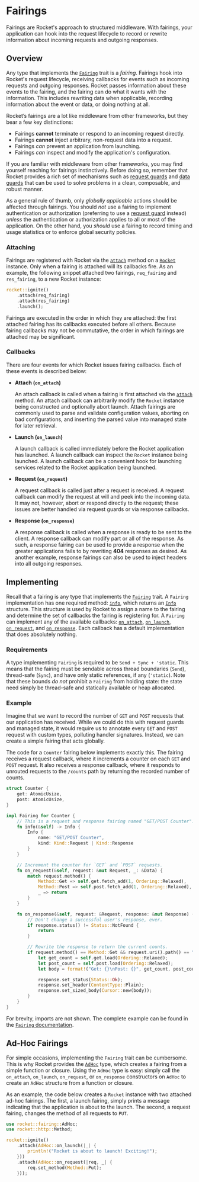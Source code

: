 # Fairings

Fairings are Rocket's approach to structured middleware. With fairings, your
application can hook into the request lifecycle to record or rewrite information
about incoming requests and outgoing responses.

## Overview

Any type that implements the [`Fairing`] trait is a _fairing_. Fairings hook
into Rocket's request lifecycle, receiving callbacks for events such as incoming
requests and outgoing responses. Rocket passes information about these events to
the fairing, and the fairing can do what it wants with the information. This
includes rewriting data when applicable, recording information about the event
or data, or doing nothing at all.

Rocket’s fairings are a lot like middleware from other frameworks, but they bear
a few key distinctions:

  * Fairings **cannot** terminate or respond to an incoming request directly.
  * Fairings **cannot** inject arbitrary, non-request data into a request.
  * Fairings _can_ prevent an application from launching.
  * Fairings _can_ inspect and modify the application's configuration.

If you are familiar with middleware from other frameworks, you may find yourself
reaching for fairings instinctively. Before doing so, remember that Rocket
provides a rich set of mechanisms such as [request guards] and [data guards]
that can be used to solve problems in a clean, composable, and robust manner.

As a general rule of thumb, only _globally applicable_ actions should be
affected through fairings. You should _not_ use a fairing to implement
authentication or authorization (preferring to use a [request guard] instead)
_unless_ the authentication or authorization applies to all or most of the
application. On the other hand, you _should_ use a fairing to record timing and
usage statistics or to enforce global security policies.

[`Fairing`]: https://api.rocket.rs/rocket/fairing/trait.Fairing.html
[request guard]: /guide/requests/#request-guards
[request guards]: /guide/requests/#request-guards
[data guards]: /guide/requests/#body-data

### Attaching

Fairings are registered with Rocket via the [`attach`] method on a [`Rocket`]
instance. Only when a fairing is attached will its callbacks fire. As an
example, the following snippet attached two fairings,  `req_fairing` and
`res_fairing`, to a new Rocket instance:

```rust
rocket::ignite()
    .attach(req_fairing)
    .attach(res_fairing)
    .launch();
```

[`attach`]: https://api.rocket.rs/rocket/struct.Rocket.html#method.attach
[`Rocket`]: https://api.rocket.rs/rocket/struct.Rocket.html

Fairings are executed in the order in which they are attached: the first
attached fairing has its callbacks executed before all others. Because fairing
callbacks may not be commutative, the order in which fairings are attached may
be significant.

### Callbacks

There are four events for which Rocket issues fairing callbacks. Each of these
events is described below:

  * **Attach (`on_attach`)**

    An attach callback is called when a fairing is first attached via the
    [`attach`](https://api.rocket.rs/rocket/struct.Rocket.html#method.attach)
    method. An attach callback can arbitrarily modify the `Rocket` instance
    being constructed and optionally abort launch. Attach fairings are commonly
    used to parse and validate configuration values, aborting on bad
    configurations, and inserting the parsed value into managed state for later
    retrieval.

  * **Launch (`on_launch`)**

    A launch callback is called immediately before the Rocket application has
    launched. A launch callback can inspect the `Rocket` instance being
    launched. A launch callback can be a convenient hook for launching services
    related to the Rocket application being launched.

  * **Request (`on_request`)**

    A request callback is called just after a request is received. A request
    callback can modify the request at will and peek into the incoming data. It
    may not, however, abort or respond directly to the request; these issues are
    better handled via request guards or via response callbacks.

  * **Response (`on_response`)**

    A response callback is called when a response is ready to be sent to the
    client. A response callback can modify part or all of the response. As such,
    a response fairing can be used to provide a response when the greater
    applications fails to by rewriting **404** responses as desired. As another
    example, response fairings can also be used to inject headers into all
    outgoing responses.

## Implementing

Recall that a fairing is any type that implements the [`Fairing`] trait. A
`Fairing` implementation has one required method: [`info`], which returns an
[`Info`] structure. This structure is used by Rocket to assign a name to the
fairing and determine the set of callbacks the fairing is registering for. A
`Fairing` can implement any of the available callbacks: [`on_attach`],
[`on_launch`], [`on_request`], and [`on_response`]. Each callback has a default
implementation that does absolutely nothing.

[`Info`]: https://api.rocket.rs/rocket/fairing/struct.Info.html
[`info`]: https://api.rocket.rs/rocket/fairing/trait.Fairing.html#tymethod.info
[`on_attach`]: https://api.rocket.rs/rocket/fairing/trait.Fairing.html#method.on_attach
[`on_launch`]: https://api.rocket.rs/rocket/fairing/trait.Fairing.html#method.on_launch
[`on_request`]: https://api.rocket.rs/rocket/fairing/trait.Fairing.html#method.on_request
[`on_response`]: https://api.rocket.rs/rocket/fairing/trait.Fairing.html#method.on_response

### Requirements

A type implementing `Fairing` is required to be `Send + Sync + 'static`. This
means that the fairing must be sendable across thread boundaries (`Send`),
thread-safe (`Sync`), and have only static references, if any (`'static`). Note
that these bounds _do not_ prohibit a `Fairing` from holding state: the state
need simply be thread-safe and statically available or heap allocated.

### Example

Imagine that we want to record the number of `GET` and `POST` requests that our
application has received. While we could do this with request guards and managed
state, it would require us to annotate every `GET` and `POST` request with
custom types, polluting handler signatures. Instead, we can create a simple
fairing that acts globally.

The code for a `Counter` fairing below implements exactly this. The fairing
receives a request callback, where it increments a counter on each `GET` and
`POST` request. It also receives a response callback, where it responds to
unrouted requests to the `/counts` path by returning the recorded number of
counts.

```rust
struct Counter {
    get: AtomicUsize,
    post: AtomicUsize,
}

impl Fairing for Counter {
    // This is a request and response fairing named "GET/POST Counter".
    fn info(&self) -> Info {
        Info {
            name: "GET/POST Counter",
            kind: Kind::Request | Kind::Response
        }
    }

    // Increment the counter for `GET` and `POST` requests.
    fn on_request(&self, request: &mut Request, _: &Data) {
        match request.method() {
            Method::Get => self.get.fetch_add(1, Ordering::Relaxed),
            Method::Post => self.post.fetch_add(1, Ordering::Relaxed),
            _ => return
        }
    }

    fn on_response(&self, request: &Request, response: &mut Response) {
        // Don't change a successful user's response, ever.
        if response.status() != Status::NotFound {
            return
        }

        // Rewrite the response to return the current counts.
        if request.method() == Method::Get && request.uri().path() == "/counts" {
            let get_count = self.get.load(Ordering::Relaxed);
            let post_count = self.post.load(Ordering::Relaxed);
            let body = format!("Get: {}\nPost: {}", get_count, post_count);

            response.set_status(Status::Ok);
            response.set_header(ContentType::Plain);
            response.set_sized_body(Cursor::new(body));
        }
    }
}
```

For brevity, imports are not shown. The complete example can be found in the
[`Fairing`
documentation](https://api.rocket.rs/rocket/fairing/trait.Fairing.html#example).

## Ad-Hoc Fairings

For simple occasions, implementing the `Fairing` trait can be cumbersome. This
is why Rocket provides the [`AdHoc`] type, which creates a fairing from a simple
function or closure. Using the `AdHoc` type is easy: simply call the
`on_attach`, `on_launch`, `on_request`, or `on_response` constructors on `AdHoc`
to create an `AdHoc` structure from a function or closure.

As an example, the code below creates a `Rocket` instance with two attached
ad-hoc fairings. The first, a launch fairing, simply prints a message indicating
that the application is about to the launch. The second, a request fairing,
changes the method of all requests to `PUT`.

```rust
use rocket::fairing::AdHoc;
use rocket::http::Method;

rocket::ignite()
    .attach(AdHoc::on_launch(|_| {
        println!("Rocket is about to launch! Exciting!");
    }))
    .attach(AdHoc::on_request(|req, _| {
        req.set_method(Method::Put);
    }));
```

[`AdHoc`]: https://api.rocket.rs/rocket/fairing/enum.AdHoc.html

